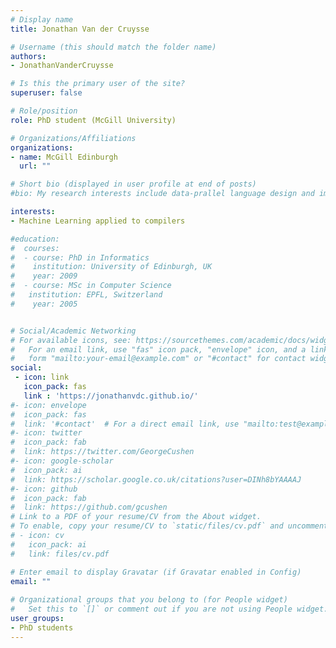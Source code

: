 ```yaml
---
# Display name
title: Jonathan Van der Cruysse

# Username (this should match the folder name)
authors:
- JonathanVanderCruysse

# Is this the primary user of the site?
superuser: false

# Role/position
role: PhD student (McGill University)

# Organizations/Affiliations
organizations:
- name: McGill Edinburgh
  url: ""

# Short bio (displayed in user profile at end of posts)
#bio: My research interests include data-prallel language design and implementation, high-level code generation and optimisation for parallel hardware (e.g. GPU, FPGAs), architecture design space exploration, and the use of machine-learning techniques applied to all these topics. 

interests:
- Machine Learning applied to compilers

#education:
#  courses:
#  - course: PhD in Informatics
#    institution: University of Edinburgh, UK
#    year: 2009
#  - course: MSc in Computer Science
#   institution: EPFL, Switzerland
#    year: 2005


# Social/Academic Networking
# For available icons, see: https://sourcethemes.com/academic/docs/widgets/#icons
#   For an email link, use "fas" icon pack, "envelope" icon, and a link in the
#   form "mailto:your-email@example.com" or "#contact" for contact widget.
social:
 - icon: link
   icon_pack: fas
   link : 'https://jonathanvdc.github.io/'
#- icon: envelope
#  icon_pack: fas
#  link: '#contact'  # For a direct email link, use "mailto:test@example.org".
#- icon: twitter
#  icon_pack: fab
#  link: https://twitter.com/GeorgeCushen
#- icon: google-scholar
#  icon_pack: ai
#  link: https://scholar.google.co.uk/citations?user=DINh8bYAAAAJ
#- icon: github
#  icon_pack: fab
#  link: https://github.com/gcushen
# Link to a PDF of your resume/CV from the About widget.
# To enable, copy your resume/CV to `static/files/cv.pdf` and uncomment the lines below.  
# - icon: cv
#   icon_pack: ai
#   link: files/cv.pdf

# Enter email to display Gravatar (if Gravatar enabled in Config)
email: ""
  
# Organizational groups that you belong to (for People widget)
#   Set this to `[]` or comment out if you are not using People widget.  
user_groups:
- PhD students
---
```


